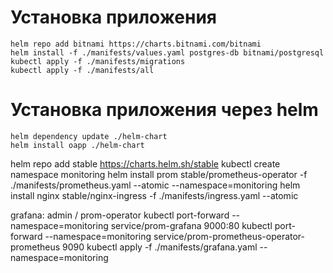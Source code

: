 # Установка приложения
```
helm repo add bitnami https://charts.bitnami.com/bitnami
helm install -f ./manifests/values.yaml postgres-db bitnami/postgresql
kubectl apply -f ./manifests/migrations
kubectl apply -f ./manifests/all
```
# Установка приложения через helm
```
helm dependency update ./helm-chart
helm install oapp ./helm-chart
```

helm repo add stable https://charts.helm.sh/stable
kubectl create namespace monitoring
helm install prom stable/prometheus-operator -f ./manifests/prometheus.yaml --atomic --namespace=monitoring
helm install nginx stable/nginx-ingress -f ./manifests/ingress.yaml --atomic


grafana: admin / prom-operator
kubectl port-forward --namespace=monitoring service/prom-grafana 9000:80 
kubectl port-forward --namespace=monitoring service/prom-prometheus-operator-prometheus 9090
kubectl apply -f ./manifests/grafana.yaml --namespace=monitoring
